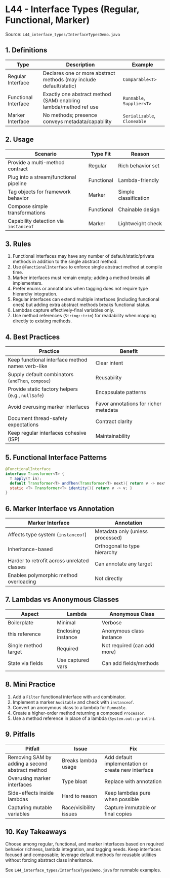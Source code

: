 # L44 - Interface Types (Regular, Functional, Marker)

Source: `L44_interface_types/InterfaceTypesDemo.java`

## 1. Definitions
| Type | Description | Example |
|------|-------------|---------|
| Regular Interface | Declares one or more abstract methods (may include default/static) | `Comparable<T>` |
| Functional Interface | Exactly one abstract method (SAM) enabling lambda/method ref use | `Runnable`, `Supplier<T>` |
| Marker Interface | No methods; presence conveys metadata/capability | `Serializable`, `Cloneable` |

## 2. Usage
| Scenario | Type Fit | Reason |
|----------|---------|-------|
| Provide a multi-method contract | Regular | Rich behavior set |
| Plug into a stream/functional pipeline | Functional | Lambda-friendly |
| Tag objects for framework behavior | Marker | Simple classification |
| Compose simple transformations | Functional | Chainable design |
| Capability detection via `instanceof` | Marker | Lightweight check |

## 3. Rules
1. Functional interfaces may have any number of default/static/private methods in addition to the single abstract method.  
2. Use `@FunctionalInterface` to enforce single abstract method at compile time.  
3. Marker interfaces must remain empty; adding a method breaks all implementers.  
4. Prefer enums or annotations when tagging does not require type hierarchy integration.  
5. Regular interfaces can extend multiple interfaces (including functional ones) but adding extra abstract methods breaks functional status.  
6. Lambdas capture effectively-final variables only.  
7. Use method references (`String::trim`) for readability when mapping directly to existing methods.  

## 4. Best Practices
| Practice | Benefit |
|----------|---------|
| Keep functional interface method names verb-like | Clear intent |
| Supply default combinators (`andThen`, `compose`) | Reusability |
| Provide static factory helpers (e.g., `nullSafe`) | Encapsulate patterns |
| Avoid overusing marker interfaces | Favor annotations for richer metadata |
| Document thread-safety expectations | Contract clarity |
| Keep regular interfaces cohesive (ISP) | Maintainability |

## 5. Functional Interface Patterns
```java
@FunctionalInterface
interface Transformer<T> {
  T apply(T in);
  default Transformer<T> andThen(Transformer<T> next){ return v -> next.apply(apply(v)); }
  static <T> Transformer<T> identity(){ return v -> v; }
}
```

## 6. Marker Interface vs Annotation
| Marker Interface | Annotation |
|------------------|-----------|
| Affects type system (`instanceof`) | Metadata only (unless processed) |
| Inheritance-based | Orthogonal to type hierarchy |
| Harder to retrofit across unrelated classes | Can annotate any target |
| Enables polymorphic method overloading | Not directly |

## 7. Lambdas vs Anonymous Classes
| Aspect | Lambda | Anonymous Class |
|--------|--------|-----------------|
| Boilerplate | Minimal | Verbose |
| this reference | Enclosing instance | Anonymous class instance |
| Single method target | Required | Not required (can add more) |
| State via fields | Use captured vars | Can add fields/methods |

## 8. Mini Practice
1. Add a `Filter` functional interface with `and` combinator.  
2. Implement a marker `Auditable` and check with `instanceof`.  
3. Convert an anonymous class to a lambda for `Runnable`.  
4. Create a higher-order method returning a composed `Processor`.  
5. Use a method reference in place of a lambda (`System.out::println`).  

## 9. Pitfalls
| Pitfall | Issue | Fix |
|---------|-------|-----|
| Removing SAM by adding a second abstract method | Breaks lambda usage | Add default implementation or create new interface |
| Overusing marker interfaces | Type bloat | Replace with annotation |
| Side-effects inside lambdas | Hard to reason | Keep lambdas pure when possible |
| Capturing mutable variables | Race/visibility issues | Capture immutable or final copies |

## 10. Key Takeaways
Choose among regular, functional, and marker interfaces based on required behavior richness, lambda integration, and tagging needs. Keep interfaces focused and composable; leverage default methods for reusable utilities without forcing abstract class inheritance.

See `L44_interface_types/InterfaceTypesDemo.java` for runnable examples.
